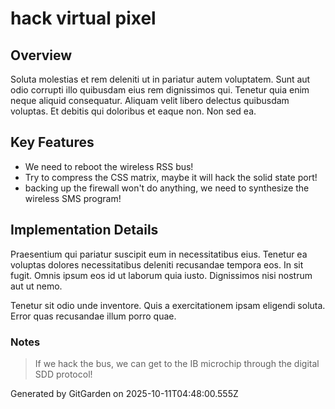# hack virtual pixel

## Overview
Soluta molestias et rem deleniti ut in pariatur autem voluptatem. Sunt aut odio corrupti illo quibusdam eius rem dignissimos qui. Tenetur quia enim neque aliquid consequatur. Aliquam velit libero delectus quibusdam voluptas. Et debitis qui doloribus et eaque non. Non sed ea.

## Key Features
- We need to reboot the wireless RSS bus!
- Try to compress the CSS matrix, maybe it will hack the solid state port!
- backing up the firewall won't do anything, we need to synthesize the wireless SMS program!

## Implementation Details
Praesentium qui pariatur suscipit eum in necessitatibus eius. Tenetur ea voluptas dolores necessitatibus deleniti recusandae tempora eos. In sit fugit. Omnis ipsum eos id ut laborum quia iusto. Dignissimos nisi nostrum aut ut nemo.
 Tenetur sit odio unde inventore. Quis a exercitationem ipsam eligendi soluta. Error quas recusandae illum porro quae.

### Notes
> If we hack the bus, we can get to the IB microchip through the digital SDD protocol!

Generated by GitGarden on 2025-10-11T04:48:00.555Z